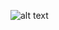![alt text](https://react-projects.netlify.app/static/08bf90aceb26f1f62e1ad3c5bd7aab91/25b0a/ScreenShot2020-09-27at12.02.45PM.webp)
